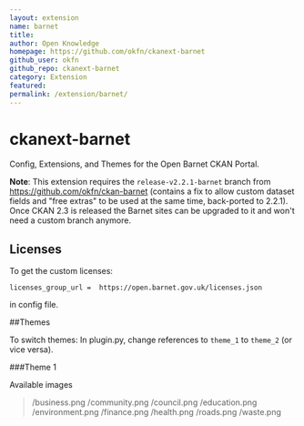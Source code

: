 ```yaml
---
layout: extension
name: barnet
title: 
author: Open Knowledge
homepage: https://github.com/okfn/ckanext-barnet
github_user: okfn
github_repo: ckanext-barnet
category: Extension
featured: 
permalink: /extension/barnet/
---
```



ckanext-barnet
==============

Config, Extensions, and Themes for the Open Barnet CKAN Portal.

**Note**: This extension requires the `release-v2.2.1-barnet` branch from
https://github.com/okfn/ckan-barnet (contains a fix to allow custom dataset
fields and "free extras" to be used at the same time, back-ported to 2.2.1).
Once CKAN 2.3 is released the Barnet sites can be upgraded to it and won't need
a custom branch anymore.


## Licenses

To get the custom licenses:

    licenses_group_url =  https://open.barnet.gov.uk/licenses.json

in config file.


##Themes 

To switch themes: In plugin.py, change references to ```theme_1``` to ```theme_2``` (or vice versa).

###Theme 1

Available images

> /business.png
> /community.png
> /council.png
> /education.png
> /environment.png
> /finance.png
> /health.png
> /roads.png
> /waste.png


